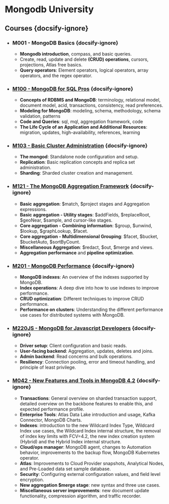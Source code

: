 # Mongodb University

## Courses {docsify-ignore}

- ### M001 - MongoDB Basics {docsify-ignore}
    - **Mongodb introduction**, compass, and basic queries.
    - Create, read, update and delete **(CRUD) operations**, cursors, projections, Atlas free basics.
    - **Query operators**: Element operators, logical operators, array operators, and the regex operator.

- ### [M100 - MongoDB for SQL Pros](/mongodb/university/m100.md) {docsify-ignore}
    - **Concepts of RDBMS and MongoDB**: terminology, relational model, document model, acid, transactions, consistency, read preferences.
    - **Modeling for MongoDB**: modeling, schema, methodology, schema validation, patterns
    - **Code and Queries**: sql, mql, aggregation framework, code
    - **The Life Cycle of an Application and Additional Resources**: migration, updates, high-availability, references, learning

- ### [M103 - Basic Cluster Administration](/mongodb/university/m103.md) {docsify-ignore}
    - **The mongod**: Standalone node configuration and setup.
    - **Replication**: Basic replication concepts and replica set administration.
    - **Sharding**: Sharded cluster creation and management.

- ### [M121 - The MongoDB Aggregation Framework](/mongodb/university/m121.md) {docsify-ignore}
    - **Basic aggregation**: $match, $project stages and Aggregation expressions.
    - **Basic aggregation - Utility stages**: $addFields, $replaceRoot, $geoNear, $sample, and cursor-like stages.
    - **Core aggregation - Combining information**: $group, $unwind, $lookup, $graphLookup, $facet.
    - **Core aggregation - Multidimensional Grouping**: $facet, $bucket, $bucketAuto, $sortByCount.
    - **Miscellaneous Aggregation**: $redact, $out, $merge and views.
    - **Aggregation performance** and **pipeline optimization**.

- ### [M201 - MongoDB Performance](/mongodb/university/m201.md) {docsify-ignore}
    - **MongoDB indexes**: An overview of the indexes supported by MongoDB.
    - **Index operations**: A deep dive into how to use indexes to improve performance.
    - **CRUD optimization**: Different techniques to improve CRUD performance.
    - **Performance on clusters**: Understanding the different performance use cases for distributed systems with MongoDB.

- ### [M220JS - MongoDB for Javascript Developers](/mongodb/university/m220js.md) {docsify-ignore}
    - **Driver setup**: Client configuration and basic reads.
    - **User-facing backend**: Aggregation, updates, deletes and joins.
    - **Admin backend**: Read concerns and bulk operations.
    - **Resiliency**: Connection pooling, error and timeout handling, and principle of least privilege.

- ### [M042 - New Features and Tools in MongoDB 4.2](/mongodb/university/m042.md) {docsify-ignore}
    - **Transactions**: General overview on sharded transaction support, detailed overview on the backbone features to enable this, and expected performance profile.
    - **Enterprise Tools**: Atlas Data Lake introduction and usage, Kafka Connector, MongoDB Charts.
    - **Indexes**: introduction to the new Wildcard Index Type, Wildcard Index use cases, the Wildcard Index internal structure, the removal of index key limits with FCV=4.2, the new index creation system (Hybrid) and the Hybrid Index internal structure.
    - **Cloud/ops manager**: MongoDB agent, changes to Automation behavior, improvements to the backup flow, MongoDB Kubernetes operator.
    - **Atlas**: Improvements to Cloud Provider snapshots, Analytical Nodes, and Pre-Loaded data set sample database.
    - **Security**: Configuring external configuration values, and field level encryption.
    - **New aggregation $merge stage**: new syntax and three use cases.
    - **Miscellaneous server improvements**: new document update functionality, compression algorithm, and traffic recorder.
